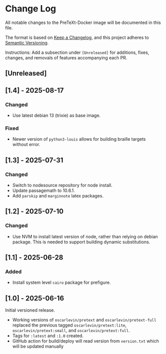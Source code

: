 # Change Log

All notable changes to the PreTeXt-Docker image will be documented in this file.

The format is based on [Keep a Changelog](https://keepachangelog.com/en/1.0.0/),
and this project adheres to [Semantic Versioning](https://semver.org/spec/v2.0.0.html).

Instructions: Add a subsection under `[Unreleased]` for additions, fixes, changes, and removals of features accompanying each PR.

## [Unreleased]

## [1.4] - 2025-08-17

### Changed

- Use latest debian 13 (trixie) as base image.

### Fixed

- Newer version of `python3-louis` allows for building braille targets without error.

## [1.3] - 2025-07-31

### Changed

- Switch to nodesource repository for node install.
- Update passagemath to 10.6.1.
- Add `parskip` and `marginnote` latex packages.

## [1.2] - 2025-07-10

### Changed

- Use NVM to install latest version of node, rather than relying on debian package.  This is needed to support building dynamic substitutions.

## [1.1] - 2025-06-28

### Added

- Install system level `cairo` package for prefigure.

## [1.0] - 2025-06-16

Initial versioned release.

- Working versions of `oscarlevin/pretext` and `oscarlevin/pretext-full` replaced the previous tagged `oscarlevin/pretext:lite`, `oscarlevin/pretext:small`, and `oscarlevin/pretext:full`.
- Tags for `:latest` and `:1.0` created.
- GitHub action for build/deploy will read version from `version.txt` which will be updated manually
